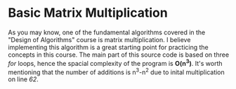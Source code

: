 # Basic Matrix Multiplication
As you may know, one of the fundamental algorithms covered in the "Design of Algorithms" course is matrix multiplication. I believe implementing this algorithm is a great starting point for practicing the concepts in this course.
The main part of this source code is based on three *for* loops, hence the spacial complexity of the program is **O(n<sup>3</sup>)**. It's worth mentioning that the number of additions is n<sup>3</sup>-n<sup>2</sup> due to inital 
multiplication on line *62*.
